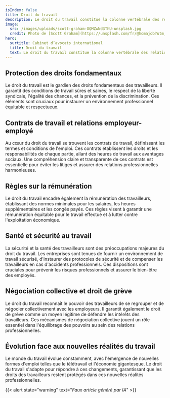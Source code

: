 ```yaml
---
isIndex: false
title: Droit du travail
description: Le droit du travail constitue la colonne vertébrale des relations professionnelles, offrant un cadre juridique essentiel pour protéger les droits des travailleurs et réguler les interactions entre employeurs et employés.
image:
  src: /images/uploads/scott-graham-OQMZwNd3ThU-unsplash.jpg
  credit: Photo de [Scott Graham](https://unsplash.com/fr/@homajob?utm_content=creditCopyText&utm_medium=referral&utm_source=unsplash) sur [Unsplash](https://unsplash.com/)
hero:
  surtitle: Cabinet d’avocats international
  title: Droit du travail
  text: Le droit du travail constitue la colonne vertébrale des relations professionnelles, offrant un cadre juridique essentiel pour protéger les droits des travailleurs et réguler les interactions entre employeurs et employés.
---
```


## Protection des droits fondamentaux

Le droit du travail est le gardien des droits fondamentaux des travailleurs. Il garantit des conditions de travail sûres et saines, le respect de la liberté syndicale, l'égalité des chances, et la prévention de la discrimination. Ces éléments sont cruciaux pour instaurer un environnement professionnel équitable et respectueux.

## Contrats de travail et relations employeur-employé

Au cœur du droit du travail se trouvent les contrats de travail, définissant les termes et conditions de l'emploi. Ces contrats établissent les droits et les responsabilités de chaque partie, allant des heures de travail aux avantages sociaux. Une compréhension claire et transparente de ces contrats est essentielle pour éviter les litiges et assurer des relations professionnelles harmonieuses.

## Règles sur la rémunération

Le droit du travail encadre également la rémunération des travailleurs, établissant des normes minimales pour les salaires, les heures supplémentaires et les congés payés. Ces règles visent à garantir une rémunération équitable pour le travail effectué et à lutter contre l'exploitation économique.

## Santé et sécurité au travail

La sécurité et la santé des travailleurs sont des préoccupations majeures du droit du travail. Les entreprises sont tenues de fournir un environnement de travail sécurisé, d'instaurer des protocoles de sécurité et de compenser les travailleurs en cas d'accidents professionnels. Ces dispositions sont cruciales pour prévenir les risques professionnels et assurer le bien-être des employés.

## Négociation collective et droit de grève

Le droit du travail reconnaît le pouvoir des travailleurs de se regrouper et de négocier collectivement avec les employeurs. Il garantit également le droit de grève comme un moyen légitime de défendre les intérêts des travailleurs. Ces mécanismes de négociation collective jouent un rôle essentiel dans l'équilibrage des pouvoirs au sein des relations professionnelles.

## Évolution face aux nouvelles réalités du travail

Le monde du travail évolue constamment, avec l'émergence de nouvelles formes d'emploi telles que le télétravail et l'économie gigantesque. Le droit du travail s'adapte pour répondre à ces changements, garantissant que les droits des travailleurs restent protégés dans ces nouvelles réalités professionnelles.

{{< alert state="warning" text="*Faux article généré par IA*" >}}
